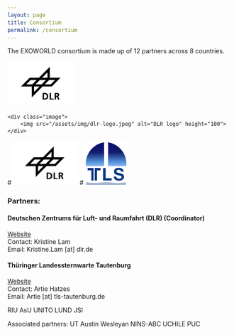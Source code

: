 ```yaml
---
layout: page
title: Consortium
permalink: /consortium
---
```


The EXOWORLD consortium is made up of 12 partners across 8 countries.

<div class="images-container">
	<div class="image">
    	<img src="/assets/img/dlr-logo.jpeg" alt="Tautenburg logo" height="100">
	</div>

    <div class="image">
    	<img src="/assets/img/dlr-logo.jpeg" alt="DLR logo" height="100">
	</div>
	
</div>

#<img src="/assets/img/dlr-logo.jpeg" alt="DLR logo" height="100">
#<img src="/assets/img/tautenburg-logo.png" alt="Tautenburg logo" height="100">



<h3>Partners:</h3>

<h4><b>Deutschen Zentrums für Luft- und Raumfahrt (DLR) (Coordinator)</b></h4>
<a href="https://www.dlr.de/pf/desktopdefault.aspx/tabid-179/">Website</a>
<br> 
Contact: Kristine Lam
<br>
Email: Kristine.Lam [at] dlr.de

<h4><b>Thüringer Landessternwarte Tautenburg</b></h4>
<a href="http://www.tls-tautenburg.de/TLS/index.php?id=2&L=1">Website</a>
<br>
Contact: Artie Hatzes
<br>
Email: Artie [at] tls-tautenburg.de


RIU
AsU
UNITO
LUND
JSI

Associated partners:
UT Austin
Wesleyan
NINS-ABC
UCHILE
PUC
